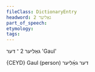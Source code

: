 ```yaml
---
fileClass: DictionaryEntry
headword: גאַליער 2
part_of_speech: 
etymology: 
tags: 
---
```

גאַליער 2
־
דער
'Gaul'

{CEYD}
Gaul	(person) דער גאַ֜ליער

